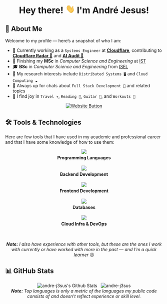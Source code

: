 <h1 align="center">
  Hey there! <img src="https://raw.githubusercontent.com/ABSphreak/ABSphreak/master/gifs/Hi.gif" width="30">  
  I'm André Jesus!
</h1>

## 📌 About Me

Welcome to my profile — here’s a snapshot of who I am:  

- 💼 Currently working as a  `Systems Engineer` at [**Cloudflare**](https://www.cloudflare.com/), contributing to **[Cloudflare Radar 📡](https://radar.cloudflare.com/)** and **[AI Audit 🤖](https://developers.cloudflare.com/ai-audit/)**  
- 🌱 Finishing my **MSc** in *Computer Science and Engineering* at [IST](https://tecnico.ulisboa.pt/en/)  
- 🎓 **BSc** in *Computer Science and Engineering* from [ISEL](https://www.isel.pt/en)  
- 🔬 My research interests include `Distributed Systems 🖥` and `Cloud Computing ☁`   
- 💬 Always up for chats about `Full Stack Development 🚀`  and related topics  
- 🎉 I find joy in `Travel ✈️`, `Reading 📖`, `Guitar 🎸`, and `Workouts 💪`  

<p align="center">
  <a href="https://andrejesus.com/" target="_blank">
    <img src="https://img.shields.io/badge/🌐 Visit%20My%20Website-blue?style=for-the-badge" alt="Website Button"/>
  </a>
</p>

## 🛠️ Tools & Technologies

Here are few tools that I have used in my academic and professional career and that I have some knowledge of how to use them:

<div align="center">
  <p align="center">
   <img src="https://skillicons.dev/icons?i=js,ts,python,kotlin,java&perline=5" height="40px"/>
   <br/>
   <b>Programming Languages</b>
   <br/><br/>
   <img src="https://skillicons.dev/icons?i=nodejs,fastapi,graphql,jest,spring&perline=10" height="40px"/>
   <br/>
   <b>Backend Development</b>
   <br/><br/>
   <img src="https://skillicons.dev/icons?i=html,css,react,remix,vite&perline=5" height="40px"/>
   <br/>
   <b>Frontend Development</b>
   <br/><br/>
   <img src="https://skillicons.dev/icons?i=postgres,mongodb&perline=2" height="40px"/>
   <br/>
   <b>Databases</b>
   <br/><br/>
   <img src="https://skillicons.dev/icons?i=docker,k8s,workers,gcp&perline=9" height="40px"/>
   <br/>
   <b>Cloud Infra & DevOps</b>
   
  <br/><br/>
  <i><b>Note:</b> I also have experience with other tools, but these are the ones I work with currently or have worked with more in the past — and I'm a quick learner</i> 😉
  </p>
</div>

## 📊 GitHub Stats

<div align="center">
  <p align="center">
    <img alt="andre-j3sus's Github Stats" src="https://github-readme-stats.vercel.app/api?username=andre-j3sus&show_icons=true&count_private=true&theme=algolia" height="192px"/>
  &nbsp;
	  <img src="https://github-readme-stats.vercel.app/api/top-langs?username=andre-j3sus&langs_count=10&show_icons=true&locale=en&layout=compact&theme=algolia" alt="andre-j3sus" height="192px"/></i>
  <br/>
  <i><b>Note:</b> Top languages is only a metric of the languages my public code consists of and doesn't reflect experience or skill level.
  </p>
</div>
